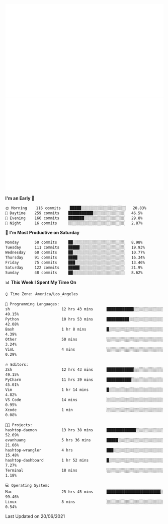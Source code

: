<a href="https://github.com/jstrieb/github-stats">
 
![](https://github.com/evanhuang117/github-stats/blob/master/generated/overview.svg)
![](https://github.com/evanhuang117/github-stats/blob/master/generated/languages.svg)

</a>

<!--START_SECTION:waka-->
**I'm an Early 🐤** 

```text
🌞 Morning    116 commits    █████░░░░░░░░░░░░░░░░░░░░   20.83% 
🌆 Daytime    259 commits    ███████████░░░░░░░░░░░░░░   46.5% 
🌃 Evening    166 commits    ███████░░░░░░░░░░░░░░░░░░   29.8% 
🌙 Night      16 commits     ░░░░░░░░░░░░░░░░░░░░░░░░░   2.87%

```
📅 **I'm Most Productive on Saturday** 

```text
Monday       50 commits     ██░░░░░░░░░░░░░░░░░░░░░░░   8.98% 
Tuesday      111 commits    █████░░░░░░░░░░░░░░░░░░░░   19.93% 
Wednesday    60 commits     ██░░░░░░░░░░░░░░░░░░░░░░░   10.77% 
Thursday     91 commits     ████░░░░░░░░░░░░░░░░░░░░░   16.34% 
Friday       75 commits     ███░░░░░░░░░░░░░░░░░░░░░░   13.46% 
Saturday     122 commits    █████░░░░░░░░░░░░░░░░░░░░   21.9% 
Sunday       48 commits     ██░░░░░░░░░░░░░░░░░░░░░░░   8.62%

```


📊 **This Week I Spent My Time On** 

```text
⌚︎ Time Zone: America/Los_Angeles

💬 Programming Languages: 
sh                       12 hrs 43 mins      ████████████░░░░░░░░░░░░░   49.15% 
Python                   10 hrs 53 mins      ██████████░░░░░░░░░░░░░░░   42.08% 
Bash                     1 hr 8 mins         █░░░░░░░░░░░░░░░░░░░░░░░░   4.39% 
Other                    50 mins             ░░░░░░░░░░░░░░░░░░░░░░░░░   3.24% 
VimL                     4 mins              ░░░░░░░░░░░░░░░░░░░░░░░░░   0.29%

🔥 Editors: 
Zsh                      12 hrs 43 mins      ████████████░░░░░░░░░░░░░   49.15% 
PyCharm                  11 hrs 39 mins      ███████████░░░░░░░░░░░░░░   45.01% 
Vim                      1 hr 14 mins        █░░░░░░░░░░░░░░░░░░░░░░░░   4.82% 
VS Code                  14 mins             ░░░░░░░░░░░░░░░░░░░░░░░░░   0.95% 
Xcode                    1 min               ░░░░░░░░░░░░░░░░░░░░░░░░░   0.08%

🐱‍💻 Projects: 
hashtop-daemon           13 hrs 38 mins      █████████████░░░░░░░░░░░░   52.69% 
evanhuang                5 hrs 36 mins       █████░░░░░░░░░░░░░░░░░░░░   21.66% 
hashtop-wrangler         4 hrs               ███░░░░░░░░░░░░░░░░░░░░░░   15.48% 
hashtop-dashboard        1 hr 52 mins        █░░░░░░░░░░░░░░░░░░░░░░░░   7.27% 
Terminal                 18 mins             ░░░░░░░░░░░░░░░░░░░░░░░░░   1.18%

💻 Operating System: 
Mac                      25 hrs 45 mins      ████████████████████████░   99.46% 
Linux                    8 mins              ░░░░░░░░░░░░░░░░░░░░░░░░░   0.54%

```


 Last Updated on 20/06/2021
<!--END_SECTION:waka-->
